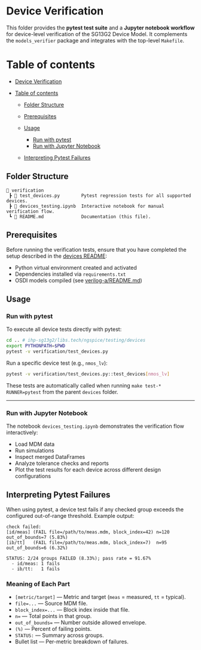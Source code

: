 # Device Verification

This folder provides the **pytest test suite** and a **Jupyter notebook workflow** for device-level verification of the SG13G2 Device Model.
It complements the `models_verifier` package and integrates with the top-level `Makefile`.

# Table of contents

- [Device Verification](#device-verification)
- [Table of contents](#table-of-contents)

  - [Folder Structure](#folder-structure)
  - [Prerequisites](#prerequisites)
  - [Usage](#usage)

    - [Run with pytest](#run-with-pytest)
    - [Run with Jupyter Notebook](#run-with-jupyter-notebook)

  - [Interpreting Pytest Failures](#interpreting-pytest-failures)


## Folder Structure

```text
📁 verification
 ┣ 📜 test_devices.py        Pytest regression tests for all supported devices.
 ┣ 📜 devices_testing.ipynb  Interactive notebook for manual verification flow.
 ┗ 📜 README.md              Documentation (this file).
```

## Prerequisites

Before running the verification tests, ensure that you have completed the setup described in the [devices README](../README.md):

- Python virtual environment created and activated
- Dependencies installed via `requirements.txt`
- OSDI models compiled (see [verilog-a/README.md](../../../verilog-a/README.md))


## Usage

### Run with pytest

To execute all device tests directly with pytest:

```bash
cd .. # ihp-sg13g2/libs.tech/ngspice/testing/devices
export PYTHONPATH=$PWD
pytest -v verification/test_devices.py
```

Run a specific device test (e.g., `nmos_lv`):

```bash
pytest -v verification/test_devices.py::test_devices[nmos_lv]
```

These tests are automatically called when running `make test-* RUNNER=pytest` from the parent `devices` folder.

---

### Run with Jupyter Notebook

The notebook `devices_testing.ipynb` demonstrates the verification flow interactively:

- Load MDM data
- Run simulations
- Inspect merged DataFrames
- Analyze tolerance checks and reports
- Plot the test results for each device across different design configurations


## Interpreting Pytest Failures

When using pytest, a device test fails if any checked group exceeds the configured out-of-range threshold. Example output:

```
check failed:
[id/meas] (FAIL file=/path/to/meas.mdm, block_index=42) n=120 out_of_bounds=7 (5.83%)
[ib/tt]   (FAIL file=/path/to/meas.mdm, block_index=7)  n=95  out_of_bounds=6 (6.32%)

STATUS: 2/24 groups FAILED (8.33%); pass rate = 91.67%
  - id/meas: 1 fails
  - ib/tt:   1 fails
```

### Meaning of Each Part

- `[metric/target]` — Metric and target (`meas` = measured, `tt` = typical).
- `file=...` — Source MDM file.
- `block_index=...` — Block index inside that file.
- `n=` — Total points in that group.
- `out_of_bounds=` — Number outside allowed envelope.
- `(%)` — Percent of failing points.
- `STATUS:` — Summary across groups.
- Bullet list — Per-metric breakdown of failures.
